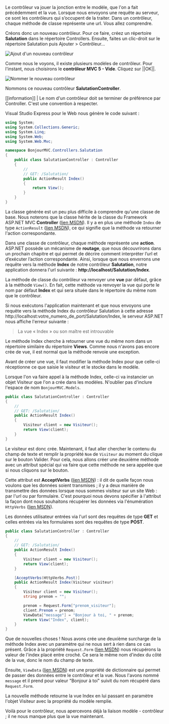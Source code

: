 Le contrôleur va jouer la jonction entre le modèle, que l'on a fait précédemment et la vue. Lorsque nous envoyons une requête au serveur, ce sont les contrôleurs qui s’occupent de la traiter. Dans un contrôleur, chaque méthode de classe représente une url. Vous allez comprendre.

Créons donc un nouveau contrôleur. Pour ce faire, créez un répertoire **Salutation** dans le répertoire Controllers. Ensuite, faites un clic-droit sur le répertoire Salutation puis Ajouter > Contrôleur…

![Ajout d'un nouveau contrôleur](/media/galleries/304/6ade8186-e234-4e09-88b9-914914c5f070.png.960x960_q85.png)

Comme nous le voyons, il existe plusieurs modèles de contrôleur. Pour l'instant, nous choisirons le **contrôleur MVC 5 - Vide**. Cliquez sur ||OK||.

![Nommer le nouveau contrôleur](/media/galleries/304/f22d55b9-ba90-4b85-b815-303e1f7a0b67.png.960x960_q85.png)

Nommons ce nouveau contrôleur **SalutationController**.

[[information]]
| Le nom d'un contrôleur doit se terminer de préférence par Controller. C'est une convention à respecter.

Visual Studio Express pour le Web nous génère le code suivant :

```csharp
using System;
using System.Collections.Generic;
using System.Linq;
using System.Web;
using System.Web.Mvc;

namespace BonjourMVC.Controllers.Salutation
{
    public class SalutationController : Controller
    {
        //
        // GET: /Salutation/
        public ActionResult Index()
        {
            return View();
        }
    }
}
```

La classe générée est un peu plus difficile à comprendre qu'une classe de base. Nous noterons que la classe hérite de la classe du Framework ASP.NET MVC **Controller** ([lien MSDN](http://msdn.microsoft.com/fr-fr/library/system.web.mvc.controller.aspx)). Il y a en plus une méthode `Index` de type `ActionResult` ([lien MSDN](http://msdn.microsoft.com/fr-fr/library/system.web.mvc.actionresult(v=vs.118).aspx)), ce qui signifie que la méthode va retourner l'action correspondante.

Dans une classe de contrôleur, chaque méthode représente une **action**. ASP.NET possède un mécanisme de **routage**, que nous découvrirons dans un prochain chapitre et qui permet de décrire comment interpréter l’url et d’exécuter l’action correspondante. Ainsi, lorsque que nous enverrons une requête vers la méthode **Index** de notre contrôleur **Salutation**, notre application donnera l'url suivante : **http://localhost/Salutation/Index**.

La méthode de classe du contrôleur va renvoyer une **vue** par défaut, grâce à la méthode `View()`. En fait, cette méthode va renvoyer la vue qui porte le nom par défaut **Index** et qui sera située dans le répertoire du même nom que le contrôleur.

Si nous exécutons l'application maintenant et que nous envoyons une requête vers la méthode Index du contrôleur Salutation à cette adresse http://localhost:votre_numero_de_port/Salutation/Index, le serveur ASP.NET nous affiche l'erreur suivante :

> La vue « Index » ou son maître est introuvable

Le méthode Index cherche à retourner une vue du même nom dans un répertoire similaire du répertoire **Views**. Comme nous n'avons pas encore crée de vue, il est normal que la méthode renvoie une exception.

Avant de créer une vue, il faut modifier la méthode Index pour que celle-ci réceptionne ce que saisie le visiteur et le stocke dans le modèle.

Lorsque l'on va faire appel à la méthode Index, celle-ci va instancier un objet Visiteur que l'on a crée dans les modèles. N'oublier pas d'inclure l'espace de nom `BonjourMVC.Models`.

```csharp
public class SalutationController : Controller
{
    //
    // GET: /Salutation/
    public ActionResult Index()
    {
        Visiteur client = new Visiteur();
        return View(client);
    }
}
```

Le visiteur est donc crée. Maintenant, il faut aller chercher le contenu du champ de texte et remplir la propriété `Nom` de `Visiteur` au moment du clique sur le bouton Valider. Pour cela, nous allons créer une deuxième méthode avec un attribut spécial qui va faire que cette méthode ne sera appelée que si nous cliquons sur le bouton.

Cette attribut est **AcceptVerbs** ([lien MSDN](http://msdn.microsoft.com/fr-fr/library/system.web.mvc.acceptverbsattribute(v=vs.118).aspx)) : il dit de quelle façon nous voulons que les données soient transmises ; il y a deux manière de transmettre des données lorsque nous sommes visiteur sur un site Web : par l'url ou par formulaire. C'est pourquoi nous devons spécifier à l'attribut la façon dont nous souhaitons récupérer les données via l'énumération `HttpVerbs` ([lien MSDN](http://msdn.microsoft.com/fr-fr/library/system.web.mvc.httpverbs(v=vs.118).aspx)).

Les données utilisateur entrées via l'url sont des requêtes de type **GET** et celles entrées via les formulaires sont des requêtes de type **POST**.

```csharp
public class SalutationController : Controller
{
    //
    // GET: /Salutation/
    public ActionResult Index()
    {
        Visiteur client = new Visiteur();
        return View(client);
    }

    [AcceptVerbs(HttpVerbs.Post)]
    public ActionResult Index(Visiteur visiteur)
    {
        Visiteur client = new Visiteur();
        string prenom = "";

        prenom = Request.Form["prenom_visiteur"];
        client.Prenom = prenom;
        ViewData["message"] = "Bonjour à toi, " + prenom;
        return View("Index", client);
    }
}
```

Que de nouvelles choses ! Nous avons crée une deuxième surcharge de la méthode Index avec un paramètre qui ne nous sert à rien dans ce cas présent. Grâce à la propriété `Request.Form` ([lien MSDN](http://msdn.microsoft.com/fr-fr/library/system.web.httprequest.form(v=vs.110).aspx)) nous récupérons la valeur de l'index placé entre croché. Ce sera le même nom d'index du côté de la vue, donc le nom du champ de texte.

Ensuite, `ViewData` ([lien MSDN](http://msdn.microsoft.com/fr-fr/library/system.web.mvc.viewpage.viewdata(v=vs.118).aspx)) est une propriété de dictionnaire qui permet de passer des données entre le contrôleur et la vue. Nous l'avons nommé `message` et il prend pour valeur "Bonjour à toi" suivit du nom récupéré dans `Request.Form`.

La nouvelle méthode retourne la vue Index en lui passant en paramètre l'objet Visiteur avec la propriété  du modèle remplie.

Voilà pour le contrôleur, nous apercevons déjà la liaison modèle - contrôleur ; il ne nous manque plus que la vue maintenant.
